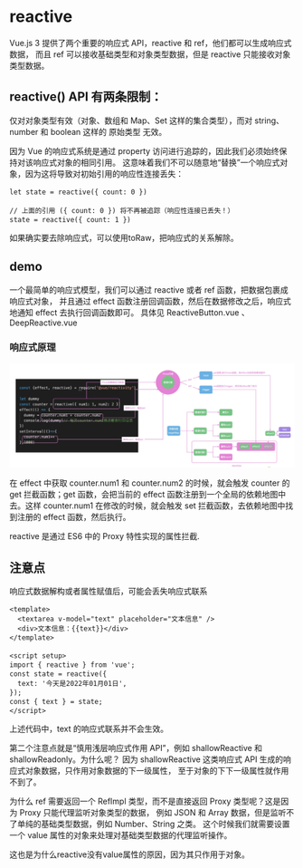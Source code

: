 # reactive 
Vue.js 3 提供了两个重要的响应式 API，reactive 和 ref，他们都可以生成响应式数据，
而且 ref 可以接收基础类型和对象类型数据，但是 reactive 只能接收对象类型数据。
## reactive() API 有两条限制：

仅对对象类型有效（对象、数组和 Map、Set 这样的集合类型），而对 string、number 和 boolean 这样的 原始类型 无效。

因为 Vue 的响应式系统是通过 property 访问进行追踪的，因此我们必须始终保持对该响应式对象的相同引用。
这意味着我们不可以随意地“替换”一个响应式对象，因为这将导致对初始引用的响应性连接丢失：
```
let state = reactive({ count: 0 })

// 上面的引用 ({ count: 0 }) 将不再被追踪（响应性连接已丢失！）
state = reactive({ count: 1 })
```
如果确实要去除响应式，可以使用toRaw，把响应式的关系解除。

## demo
一个最简单的响应式模型，我们可以通过 reactive 或者 ref 函数，把数据包裹成响应式对象，
并且通过 effect 函数注册回调函数，然后在数据修改之后，响应式地通知 effect 去执行回调函数即可。
具体见 ReactiveButton.vue 、DeepReactive.vue 

### 响应式原理

<img src="响应式原理示意图.png" />

在 effect 中获取 counter.num1 和 counter.num2 的时候，就会触发 counter 的 get 拦截函数；get 函数，会把当前的 effect 函数注册到一个全局的依赖地图中去。这样 counter.num1 在修改的时候，就会触发 set 拦截函数，去依赖地图中找到注册的 effect 函数，然后执行。

reactive 是通过 ES6 中的 Proxy 特性实现的属性拦截.


## 注意点
响应式数据解构或者属性赋值后，可能会丢失响应式联系
```
<template>
  <textarea v-model="text" placeholder="文本信息" />
  <div>文本信息：{{text}}</div>
</template>

<script setup>
import { reactive } from 'vue';
const state = reactive({
  text: '今天是2022年01月01日',
});
const { text } = state;
</script>
```
上述代码中，text 的响应式联系并不会生效。

第二个注意点就是“慎用浅层响应式作用 API”，例如 shallowReactive 和 shallowReadonly。为什么呢？
因为 shallowReactive 这类响应式 API 生成的响应式对象数据，只作用对象数据的下一级属性，
至于对象的下下一级属性就作用不到了。


为什么 ref 需要返回一个 RefImpl 类型，而不是直接返回 Proxy 类型呢？这是因为 Proxy 只能代理监听对象类型的数据，
例如 JSON 和 Array 数据，但是监听不了单纯的基础类型数据，例如 Number、String 之类。
这个时候我们就需要设置一个 value 属性的对象来处理对基础类型数据的代理监听操作。

这也是为什么reactive没有value属性的原因，因为其只作用于对象。